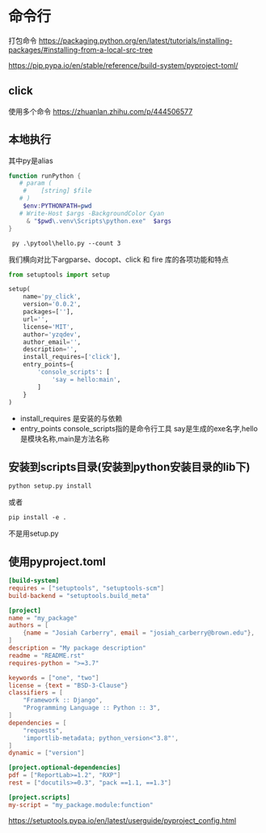 # 命令行
打包命令 https://packaging.python.org/en/latest/tutorials/installing-packages/#installing-from-a-local-src-tree


https://pip.pypa.io/en/stable/reference/build-system/pyproject-toml/



## click

使用多个命令
https://zhuanlan.zhihu.com/p/444506577
## 本地执行
其中py是alias
```powershell
function runPython {
   # param (
    #    [string] $file
   # )
    $env:PYTHONPATH=pwd
   # Write-Host $args -BackgroundColor Cyan
     & "$pwd\.venv\Scripts\python.exe"  $args
}
```
```shell
 py .\pytool\hello.py --count 3
```
我们横向对比下argparse、docopt、click 和 fire 库的各项功能和特点

```python
from setuptools import setup

setup(
    name='py_click',
    version='0.0.2',
    packages=[''],
    url='',
    license='MIT',
    author='yzqdev',
    author_email='',
    description='',
    install_requires=['click'],
    entry_points={
        'console_scripts': [
            'say = hello:main',
        ]
    }
)

```

- install_requires 是安装的与依赖
- entry_points  console_scripts指的是命令行工具 say是生成的exe名字,hello是模块名称,main是方法名称

## 安装到scripts目录(安装到python安装目录的lib下)
```shell
python setup.py install
```

或者
```shell
pip install -e .
```

不是用setup.py


## 使用pyproject.toml

```toml
[build-system]
requires = ["setuptools", "setuptools-scm"]
build-backend = "setuptools.build_meta"

[project]
name = "my_package"
authors = [
    {name = "Josiah Carberry", email = "josiah_carberry@brown.edu"},
]
description = "My package description"
readme = "README.rst"
requires-python = ">=3.7"

keywords = ["one", "two"]
license = {text = "BSD-3-Clause"}
classifiers = [
    "Framework :: Django",
    "Programming Language :: Python :: 3",
]
dependencies = [
    "requests",
    'importlib-metadata; python_version<"3.8"',
]
dynamic = ["version"]

[project.optional-dependencies]
pdf = ["ReportLab>=1.2", "RXP"]
rest = ["docutils>=0.3", "pack ==1.1, ==1.3"]

[project.scripts]
my-script = "my_package.module:function"
```

https://setuptools.pypa.io/en/latest/userguide/pyproject_config.html